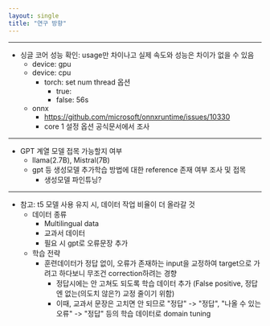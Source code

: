 ```yaml
---
layout: single
title: "연구 방향"
---
```

- - - 
* 싱글 코어 성능 확인: usage만 차이나고 실제 속도와 성능은 차이가 없을 수 있음
  * device: gpu
  * device: cpu
    * torch: set num thread 옵션 
      * true: 
      * false: 56s
  * onnx
    * https://github.com/microsoft/onnxruntime/issues/10330
    * core 1 설정 옵션 공식문서에서 조사
- - - 
* GPT 계열 모델 접목 가능할지 여부
  * llama(2.7B), Mistral(7B)
  * gpt 등 생성모델 추가학습 방법에 대한 reference 존재 여부 조사 및 접목
    * 생성모델 파인튜닝?
- - - 
* 참고: t5 모델 사용 유지 시, 데이터 작업 비율이 더 올라갈 것
  * 데이터 종류
    * Multilingual data
    * 교과서 데이터
    * 필요 시 gpt로 오류문장 추가
  * 학습 전략
    * 훈련데이터가 정답 없이, 오류가 존재하는 input을 교정하여 target으로 가려고 하다보니 무조건 correction하려는 경향
      * 정답시에는 안 고쳐도 되도록 학습 데이터 추가 (False positive, 정답엔 없는(의도치 않은?) 교정 줄이기 위함)
      * 이때, 교과서 문장은 고치면 안 되므로 "정답" -> "정답", "나올 수 있는 오류" -> "정답" 등의 학습 데이터로 domain tuning
      
